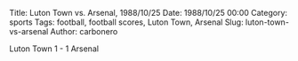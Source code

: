 Title: Luton Town vs. Arsenal, 1988/10/25
Date: 1988/10/25 00:00
Category: sports
Tags: football, football scores, Luton Town, Arsenal
Slug: luton-town-vs-arsenal
Author: carbonero


Luton Town 1 - 1 Arsenal
